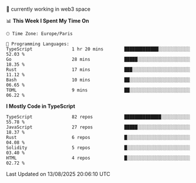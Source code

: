 🔭 currently working in web3 space

<!--START_SECTION:waka-->
📊 **This Week I Spent My Time On** 

```text
🕑︎ Time Zone: Europe/Paris

💬 Programming Languages: 
TypeScript               1 hr 20 mins        █████████████░░░░░░░░░░░░   52.03 % 
Go                       28 mins             █████░░░░░░░░░░░░░░░░░░░░   18.35 % 
Rust                     17 mins             ███░░░░░░░░░░░░░░░░░░░░░░   11.12 % 
Bash                     10 mins             ██░░░░░░░░░░░░░░░░░░░░░░░   06.65 % 
TOML                     9 mins              ██░░░░░░░░░░░░░░░░░░░░░░░   06.22 % 
```

**I Mostly Code in TypeScript** 

```text
TypeScript               82 repos            ██████████████░░░░░░░░░░░   55.78 % 
JavaScript               27 repos            █████░░░░░░░░░░░░░░░░░░░░   18.37 % 
Rust                     6 repos             █░░░░░░░░░░░░░░░░░░░░░░░░   04.08 % 
Solidity                 5 repos             █░░░░░░░░░░░░░░░░░░░░░░░░   03.40 % 
HTML                     4 repos             █░░░░░░░░░░░░░░░░░░░░░░░░   02.72 % 
```




 Last Updated on 13/08/2025 20:06:10 UTC
<!--END_SECTION:waka-->
